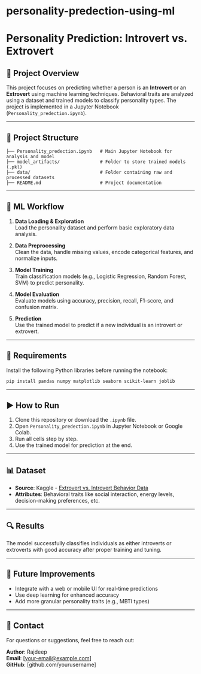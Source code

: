 # personality-predection-using-ml

# Personality Prediction: Introvert vs. Extrovert

## 📌 Project Overview

This project focuses on predicting whether a person is an **Introvert** or an **Extrovert** using machine learning techniques. Behavioral traits are analyzed using a dataset and trained models to classify personality types. The project is implemented in a Jupyter Notebook (`Personality_predection.ipynb`).

---

## 📂 Project Structure

```
├── Personality_predection.ipynb   # Main Jupyter Notebook for analysis and model
├── model_artifacts/               # Folder to store trained models (.pkl)
├── data/                          # Folder containing raw and processed datasets
├── README.md                      # Project documentation
```

---

## 🧠 ML Workflow

1. **Data Loading & Exploration**  
   Load the personality dataset and perform basic exploratory data analysis.

2. **Data Preprocessing**  
   Clean the data, handle missing values, encode categorical features, and normalize inputs.

3. **Model Training**  
   Train classification models (e.g., Logistic Regression, Random Forest, SVM) to predict personality.

4. **Model Evaluation**  
   Evaluate models using accuracy, precision, recall, F1-score, and confusion matrix.

5. **Prediction**  
   Use the trained model to predict if a new individual is an introvert or extrovert.

---

## 📁 Requirements

Install the following Python libraries before running the notebook:

```bash
pip install pandas numpy matplotlib seaborn scikit-learn joblib
```

---

## ▶️ How to Run

1. Clone this repository or download the `.ipynb` file.
2. Open `Personality_predection.ipynb` in Jupyter Notebook or Google Colab.
3. Run all cells step by step.
4. Use the trained model for prediction at the end.

---

## 📊 Dataset

- **Source**: Kaggle - [Extrovert vs. Introvert Behavior Data](https://www.kaggle.com/datasets/rakeshkapilavai/extrovert-vs-introvert-behavior-data)
- **Attributes**: Behavioral traits like social interaction, energy levels, decision-making preferences, etc.

---

## 🔍 Results

The model successfully classifies individuals as either introverts or extroverts with good accuracy after proper training and tuning.

---

## 📌 Future Improvements

- Integrate with a web or mobile UI for real-time predictions
- Use deep learning for enhanced accuracy
- Add more granular personality traits (e.g., MBTI types)

---

## 📧 Contact

For questions or suggestions, feel free to reach out:

**Author**: Rajdeep  
**Email**: [your-email@example.com]  
**GitHub**: [github.com/yourusername]
